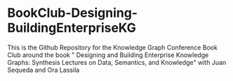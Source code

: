 # BookClub-Designing-BuildingEnterpriseKG
This is the Github Repository for the Knowledge Graph Conference Book Club around the book " Designing and Building Enterprise Knowledge Graphs: Synthesis Lectures on Data, Semantics, and Knowledge"  with Juan Sequeda and Ora Lassila
